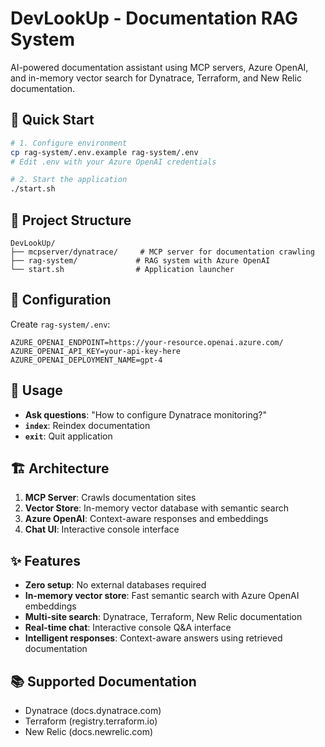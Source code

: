 # DevLookUp - Documentation RAG System

AI-powered documentation assistant using MCP servers, Azure OpenAI, and in-memory vector search for Dynatrace, Terraform, and New Relic documentation.

## 🚀 Quick Start

```bash
# 1. Configure environment
cp rag-system/.env.example rag-system/.env
# Edit .env with your Azure OpenAI credentials

# 2. Start the application
./start.sh
```

## 📁 Project Structure

```
DevLookUp/
├── mcpserver/dynatrace/     # MCP server for documentation crawling
├── rag-system/             # RAG system with Azure OpenAI
└── start.sh                # Application launcher
```

## 🔧 Configuration

Create `rag-system/.env`:
```env
AZURE_OPENAI_ENDPOINT=https://your-resource.openai.azure.com/
AZURE_OPENAI_API_KEY=your-api-key-here
AZURE_OPENAI_DEPLOYMENT_NAME=gpt-4
```

## 💬 Usage

- **Ask questions**: "How to configure Dynatrace monitoring?"
- **`index`**: Reindex documentation
- **`exit`**: Quit application

## 🏗️ Architecture

1. **MCP Server**: Crawls documentation sites
2. **Vector Store**: In-memory vector database with semantic search
3. **Azure OpenAI**: Context-aware responses and embeddings
4. **Chat UI**: Interactive console interface

## ✨ Features

- **Zero setup**: No external databases required
- **In-memory vector store**: Fast semantic search with Azure OpenAI embeddings
- **Multi-site search**: Dynatrace, Terraform, New Relic documentation
- **Real-time chat**: Interactive console Q&A interface
- **Intelligent responses**: Context-aware answers using retrieved documentation

## 📚 Supported Documentation

- Dynatrace (docs.dynatrace.com)
- Terraform (registry.terraform.io)
- New Relic (docs.newrelic.com)